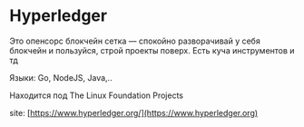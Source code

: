 # Hyperledger

Это опенсорс блокчейн сетка — спокойно разворачивай у себя блокчейн и пользуйся, строй проекты поверх. Есть куча инструментов и тд

Языки: Go, NodeJS, Java,..

Находится под The Linux Foundation Projects

site: [https://www.hyperledger.org/](https://www.hyperledger.org)
